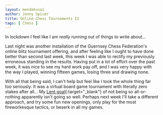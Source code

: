 ```yaml
---
layout: mendokusai
author: Jonny Spicer
title: Online Chess Tournaments II
tags: [ Chess ]
---
```

In lockdown I feel like I am *really* running out of things to write about...

Last night was another installation of the Guernsey Chess Federation's online blitz tournament offering, and after feeling like I ought to have done better than second last week, this
week I was able to rectify my previously erroneous standing in the results. Having put in a lot of effort over the past week, it was nice to see my hard work pay off, and I was very
happy with the way I played, winning fifteen games, losing three and drawing none.

With all that being said, I can't help but feel like I took the whole thing far too seriously. It was a virtual board game tournament with literally zero stakes after all... My
[Lent goal](/mendokusai/2021/02/17/lent){:target="_blank"} of not being so all-or-nothing apparently isn't going so well. Perhaps next week I'll take a different approach, and try
some fun new openings, only play for the most fireworkesque tactics, or beserk in all my games.
